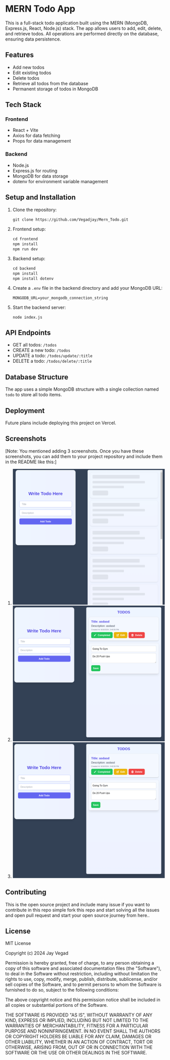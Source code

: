 # MERN Todo App

This is a full-stack todo application built using the MERN (MongoDB, Express.js, React, Node.js) stack. The app allows users to add, edit, delete, and retrieve todos. All operations are performed directly on the database, ensuring data persistence.

## Features

- Add new todos
- Edit existing todos
- Delete todos
- Retrieve all todos from the database
- Permanent storage of todos in MongoDB

## Tech Stack

### Frontend
- React + Vite
- Axios for data fetching
- Props for data management

### Backend
- Node.js
- Express.js for routing
- MongoDB for data storage
- dotenv for environment variable management

## Setup and Installation

1. Clone the repository:
   ```
   git clone https://github.com/Vegadjay/Mern_Todo.git
   ```

2. Frontend setup:
   ```
   cd frontend
   npm install
   npm run dev
   ```

3. Backend setup:
   ```
   cd backend
   npm install
   npm install dotenv
   ```

4. Create a `.env` file in the backend directory and add your MongoDB URL:
   ```
   MONGODB_URL=your_mongodb_connection_string
   ```

5. Start the backend server:
   ```
   node index.js
   ```

## API Endpoints

- GET all todos: `/todos`
- CREATE a new todo: `/todos`
- UPDATE a todo: `/todos/update/:title`
- DELETE a todo: `/todos/delete/:title`

## Database Structure

The app uses a simple MongoDB structure with a single collection named `todo` to store all todo items.

## Deployment

Future plans include deploying this project on Vercel.

## Screenshots

[Note: You mentioned adding 3 screenshots. Once you have these screenshots, you can add them to your project repository and include them in the README like this:]

1. ![Todo List](./imgs/Home_Page.png)
2. ![Add Todo](./imgs/Update_Todo.png)
3. ![Edit Todo](./imgs/Update_Todo.png)

## Contributing

This is the open source project and include many issue if you want to contribute in this repo simple fork this repo and start solving all the issues and open pull request and start your open source journey from here..


## License

MIT License

Copyright (c) 2024 Jay Vegad

Permission is hereby granted, free of charge, to any person obtaining a copy
of this software and associated documentation files (the "Software"), to deal
in the Software without restriction, including without limitation the rights
to use, copy, modify, merge, publish, distribute, sublicense, and/or sell
copies of the Software, and to permit persons to whom the Software is
furnished to do so, subject to the following conditions:

The above copyright notice and this permission notice shall be included in all
copies or substantial portions of the Software.

THE SOFTWARE IS PROVIDED "AS IS", WITHOUT WARRANTY OF ANY KIND, EXPRESS OR
IMPLIED, INCLUDING BUT NOT LIMITED TO THE WARRANTIES OF MERCHANTABILITY,
FITNESS FOR A PARTICULAR PURPOSE AND NONINFRINGEMENT. IN NO EVENT SHALL THE
AUTHORS OR COPYRIGHT HOLDERS BE LIABLE FOR ANY CLAIM, DAMAGES OR OTHER
LIABILITY, WHETHER IN AN ACTION OF CONTRACT, TORT OR OTHERWISE, ARISING FROM,
OUT OF OR IN CONNECTION WITH THE SOFTWARE OR THE USE OR OTHER DEALINGS IN THE
SOFTWARE.